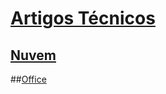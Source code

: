 # [Artigos Técnicos](index.md)

## [Nuvem](Nuvem/TOC.md)

##[Office](office/PowerBI-Renato.md)

<!--

## [Windows](Windows/TOC.md)
## [Web](web.md)
## [Visual Studio & ALM](visualstudio.md)
## [Mobile](mobile.md)
## [Office](office.md)
## [Servidores & Soluções](servidores.md)
## [Technologia .NET](technologianet.md)
## [Segurança](seguranca.md)
## [Games](games.md)
-->
